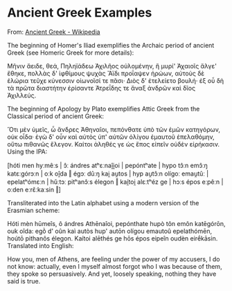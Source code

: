 # Ancient Greek Examples

From: [Ancient Greek - Wikipedia](https://en.wikipedia.org/wiki/Ancient_Greek)

The beginning of Homer's Iliad exemplifies the Archaic period of ancient Greek (see Homeric Greek for more details):

Μῆνιν ἄειδε, θεά, Πηληϊάδεω Ἀχιλῆος
οὐλομένην, ἣ μυρί' Ἀχαιοῖς ἄλγε' ἔθηκε,
πολλὰς δ' ἰφθίμους ψυχὰς Ἄϊδι προΐαψεν
ἡρώων, αὐτοὺς δὲ ἑλώρια τεῦχε κύνεσσιν
οἰωνοῖσί τε πᾶσι· Διὸς δ' ἐτελείετο βουλή·
ἐξ οὗ δὴ τὰ πρῶτα διαστήτην ἐρίσαντε
Ἀτρεΐδης τε ἄναξ ἀνδρῶν καὶ δῖος Ἀχιλλεύς.

The beginning of Apology by Plato exemplifies Attic Greek from the Classical period of ancient Greek:

Ὅτι μὲν ὑμεῖς, ὦ ἄνδρες Ἀθηναῖοι, πεπόνθατε ὑπὸ τῶν ἐμῶν κατηγόρων, οὐκ οἶδα· ἐγὼ δ' οὖν καὶ αὐτὸς ὑπ' αὐτῶν ὀλίγου ἐμαυτοῦ ἐπελαθόμην, οὕτω πιθανῶς ἔλεγον. Καίτοι ἀληθές γε ὡς ἔπος εἰπεῖν οὐδὲν εἰρήκασιν.
Using the IPA:

<!--- codetypo:disable --->
[hóti men hyːmêːs | ɔ̂ː ándres atʰɛːnaî̯i̯oi | pepóntʰate | hypo tɔ̂ːn emɔ̂ːŋ katɛːɡórɔːn | oːk oî̯da ‖ éɡɔː dûːŋ kai̯ au̯tos | hyp au̯tɔ̂ːn olíɡoː emau̯tûː | epelatʰómɛːn | hǔːtɔː pitʰanɔ̂ːs éleɡon ‖ kaí̯toi̯ alɛːtʰéz ɡe | hɔːs épos eːpêːn | oːden eːrɛ̌ːkaːsin ‖]
<!--- codetypo:enable --->


Transliterated into the Latin alphabet using a modern version of the Erasmian scheme:

<!--- codetypo:disable --->
Hóti mèn hūmeîs, ô ándres Athēnaîoi, pepónthate hupò tôn emôn katēgórōn, ouk oîda: egṑ d' oûn kaì autòs hup' autōn olígou emautoû epelathómēn, hoútō pithanôs élegon. Kaítoi alēthés ge hōs épos eipeîn oudèn eirḗkāsin.
Translated into English:
<!--- codetypo:enable --->

How you, men of Athens, are feeling under the power of my accusers, I do not know: actually, even I myself almost forgot who I was because of them, they spoke so persuasively. And yet, loosely speaking, nothing they have said is true.

<!--- codetypo:ignore Erasmian --->
<!--- codetypo:words Πηληϊάδεω μυρί προΐαψεν ἄλγε Ἀτρεΐδης Ἄϊδι  --->
